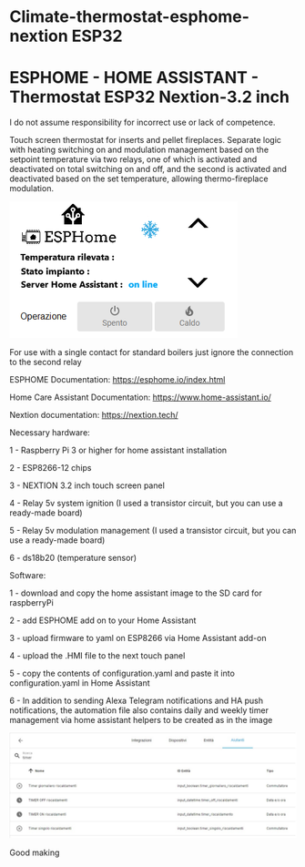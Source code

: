 # Climate-thermostat-esphome-nextion ESP32
# ESPHOME - HOME ASSISTANT - Thermostat ESP32 Nextion-3.2 inch

I do not assume responsibility for incorrect use or lack of competence.

Touch screen thermostat for inserts and pellet fireplaces.
Separate logic with heating switching on and modulation management based on the setpoint temperature via two relays, one of which is activated and deactivated on total switching on and off, and the second is activated and deactivated based on the set temperature, allowing thermo-fireplace modulation.

![](https://github.com/Giuseppe-P/Climate-thermostat-esphome-nextion/blob/main/HA_ESPHOME_TERMOSTATO_NEXTION_ONLINE.png)

For use with a single contact for standard boilers just ignore the connection to the second relay

ESPHOME Documentation:
https://esphome.io/index.html

Home Care Assistant Documentation:
https://www.home-assistant.io/

Nextion documentation:
https://nextion.tech/

Necessary hardware:

1 - Raspberry Pi 3 or higher for home assistant installation

2 - ESP8266-12 chips

3 - NEXTION 3.2 inch touch screen panel

4 - Relay 5v system ignition (I used a transistor circuit, but you can use a ready-made board)

5 - Relay 5v modulation management (I used a transistor circuit, but you can use a ready-made board)

6 - ds18b20 (temperature sensor)

Software:

1 - download and copy the home assistant image to the SD card for raspberryPi

2 - add ESPHOME add on to your Home Assistant

3 - upload firmware to yaml on ESP8266 via Home Assistant add-on

4 - upload the .HMI file to the next touch panel

5 - copy the contents of configuration.yaml and paste it into configuration.yaml in Home Assistant

6 - In addition to sending Alexa Telegram notifications and HA push notifications, the automation file also contains daily and weekly timer management via home assistant helpers to be created as in the image

![](https://github.com/Giuseppe-P/Climate-thermostat-esphome-nextion/blob/main/helpers.jpg)

Good making

